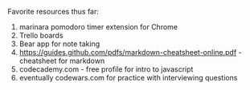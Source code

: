 Favorite resources thus far:

1. marinara pomodoro timer extension for Chrome
2. Trello boards
3. Bear app for note taking
4. https://guides.github.com/pdfs/markdown-cheatsheet-online.pdf - cheatsheet for markdown
5. codecademy.com - free profile for intro to javascript
6. eventually codewars.com for practice with interviewing questions

